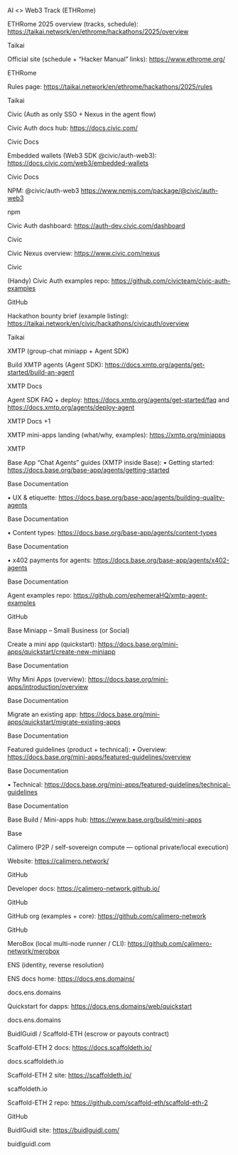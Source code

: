 AI <> Web3 Track (ETHRome)

ETHRome 2025 overview (tracks, schedule): https://taikai.network/en/ethrome/hackathons/2025/overview
 
Taikai

Official site (schedule + “Hacker Manual” links): https://www.ethrome.org/
 
ETHRome

Rules page: https://taikai.network/en/ethrome/hackathons/2025/rules
 
Taikai

Civic (Auth as only SSO + Nexus in the agent flow)

Civic Auth docs hub: https://docs.civic.com/
 
Civic Docs

Embedded wallets (Web3 SDK @civic/auth-web3): https://docs.civic.com/web3/embedded-wallets
 
Civic Docs

NPM: @civic/auth-web3 https://www.npmjs.com/package/@civic/auth-web3
 
npm

Civic Auth dashboard: https://auth-dev.civic.com/dashboard
 
Civic

Civic Nexus overview: https://www.civic.com/nexus
 
Civic

(Handy) Civic Auth examples repo: https://github.com/civicteam/civic-auth-examples
 
GitHub

Hackathon bounty brief (example listing): https://taikai.network/en/civic/hackathons/civicauth/overview
 
Taikai

XMTP (group-chat miniapp + Agent SDK)

Build XMTP agents (Agent SDK): https://docs.xmtp.org/agents/get-started/build-an-agent
 
XMTP Docs

Agent SDK FAQ + deploy: https://docs.xmtp.org/agents/get-started/faq
 and https://docs.xmtp.org/agents/deploy-agent
 
XMTP Docs
+1

XMTP mini-apps landing (what/why, examples): https://xmtp.org/miniapps
 
XMTP

Base App “Chat Agents” guides (XMTP inside Base):
• Getting started: https://docs.base.org/base-app/agents/getting-started
 
Base Documentation

• UX & etiquette: https://docs.base.org/base-app/agents/building-quality-agents
 
Base Documentation

• Content types: https://docs.base.org/base-app/agents/content-types
 
Base Documentation

• x402 payments for agents: https://docs.base.org/base-app/agents/x402-agents
 
Base Documentation

Agent examples repo: https://github.com/ephemeraHQ/xmtp-agent-examples
 
GitHub

Base Miniapp – Small Business (or Social)

Create a mini app (quickstart): https://docs.base.org/mini-apps/quickstart/create-new-miniapp
 
Base Documentation

Why Mini Apps (overview): https://docs.base.org/mini-apps/introduction/overview
 
Base Documentation

Migrate an existing app: https://docs.base.org/mini-apps/quickstart/migrate-existing-apps
 
Base Documentation

Featured guidelines (product + technical):
• Overview: https://docs.base.org/mini-apps/featured-guidelines/overview
 
Base Documentation

• Technical: https://docs.base.org/mini-apps/featured-guidelines/technical-guidelines
 
Base Documentation

Base Build / Mini-apps hub: https://www.base.org/build/mini-apps
 
Base

Calimero (P2P / self-sovereign compute — optional private/local execution)

Website: https://calimero.network/
 
GitHub

Developer docs: https://calimero-network.github.io/
 
GitHub

GitHub org (examples + core): https://github.com/calimero-network
 
GitHub

MeroBox (local multi-node runner / CLI): https://github.com/calimero-network/merobox

ENS (identity, reverse resolution)

ENS docs home: https://docs.ens.domains/
 
docs.ens.domains

Quickstart for dapps: https://docs.ens.domains/web/quickstart
 
docs.ens.domains

BuidlGuidl / Scaffold-ETH (escrow or payouts contract)

Scaffold-ETH 2 docs: https://docs.scaffoldeth.io/
 
docs.scaffoldeth.io

Scaffold-ETH 2 site: https://scaffoldeth.io/
 
scaffoldeth.io

Scaffold-ETH 2 repo: https://github.com/scaffold-eth/scaffold-eth-2
 
GitHub

BuidlGuidl site: https://buidlguidl.com/
 
buidlguidl.com